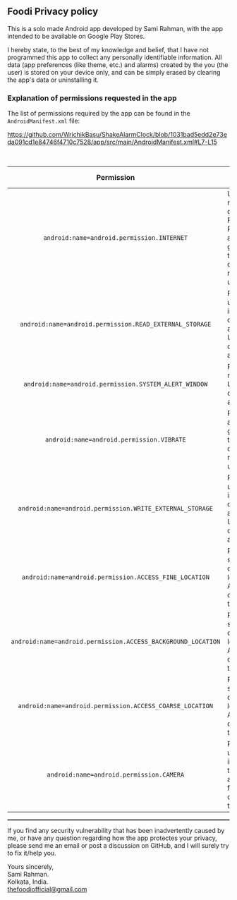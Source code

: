 ## Foodi Privacy policy

This is a solo made Android app developed by Sami Rahman, with the app intended to be available on Google Play Stores.

I hereby state, to the best of my knowledge and belief, that I have not programmed this app to collect any personally identifiable information. All data (app preferences (like theme, etc.) and alarms) created by the you (the user) is stored on your device only, and can be simply erased by clearing the app's data or uninstalling it.

### Explanation of permissions requested in the app

The list of permissions required by the app can be found in the `AndroidManifest.xml` file:

https://github.com/WrichikBasu/ShakeAlarmClock/blob/1031bad5edd2e73eda091cd1e84746f4710c7528/app/src/main/AndroidManifest.xml#L7-L15

<br/>


| Permission | Why it is required |
| :---: | --- |
| `android:name=android.permission.INTERNET` | Used to retrieve user data from Firebase. Permission automatically granted by the system, can't be revoked by user |
| `android:name=android.permission.READ_EXTERNAL_STORAGE` | Required to upload images from camera to application. User can choose to allow | 
| `android:name=android.permission.SYSTEM_ALERT_WINDOW` | Required for notifications. User can choose to allow | 
| `android:name=android.permission.VIBRATE` | Permission automatically granted by the system, can't be revoked by user  | 
| `android:name=android.permission.WRITE_EXTERNAL_STORAGE` | Required to upload images from camera to application. User can choose to allow | 
| `android:name=android.permission.ACCESS_FINE_LOCATION` | Required to show users current location on App. User can choose to allow | 
| `android:name=android.permission.ACCESS_BACKGROUND_LOCATION` | Required to show users current location on App. User can choose to allow | 
| `android:name=android.permission.ACCESS_COARSE_LOCATION` | Required to show users current location on App. User can choose to allow | 
| `android:name=android.permission.CAMERA` | Required to upload images to the application for use. User can choose to allow | 


 <hr style="border:1px solid gray">

If you find any security vulnerability that has been inadvertently caused by me, or have any question regarding how the app protectes your privacy, please send me an email or post a discussion on GitHub, and I will surely try to fix it/help you.

Yours sincerely,  
Sami Rahman.  
Kolkata, India.  
thefoodiofficial@gmail.com
